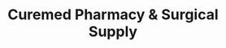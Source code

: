---
title: "Curemed Pharmacy & Surgical Supply"
url: /new-hyde-park/curemed-pharmacy-and-surgical-supply/
shop: chemist
---